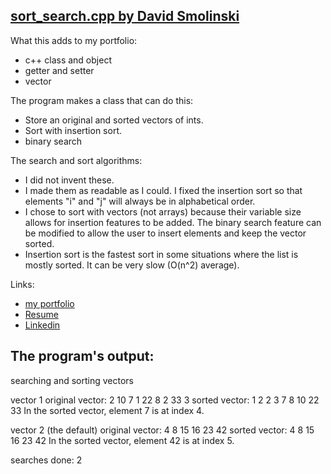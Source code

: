## **[sort_search.cpp by David Smolinski](https://github.com/DavidSmolinski/portfolio/blob/master/C%2B%2B/sort_and_search/sort_search.cpp)**

What this adds to my portfolio:
- c++ class and object
- getter and setter
- vector

The program makes a class that can do this:
- Store an original and sorted vectors of ints.
- Sort with insertion sort.
- binary search

The search and sort algorithms:
- I did not invent these.
- I made them as readable as I could. I fixed the insertion sort so that elements "i" and "j" will always be in alphabetical order.
- I chose to sort with vectors (not arrays) because their variable size allows for insertion features to be added. The binary search feature can be modified to allow the user to insert elements and keep the vector sorted.
- Insertion sort is the fastest sort in some situations where the list is mostly sorted. It can be very slow (O(n^2) average).

Links:
- [my portfolio](https://github.com/DavidSmolinski/portfolio)
- [Resume](https://docs.google.com/document/d/1NmaSZmUnfOo0ZlQYJZyDy648Fhi-4z7evU47rpatxZ4) 
- [Linkedin](https://www.linkedin.com/in/davidsmolinski/) 


## **The program's output:**

searching and sorting vectors

vector 1
original vector: 2 10 7 1 22 8 2 33 3 
sorted vector: 1 2 2 3 7 8 10 22 33 
In the sorted vector, element 7 is at index 4.

vector 2 (the default)
original vector: 4 8 15 16 23 42 
sorted vector: 4 8 15 16 23 42 
In the sorted vector, element 42 is at index 5.

searches done: 2
